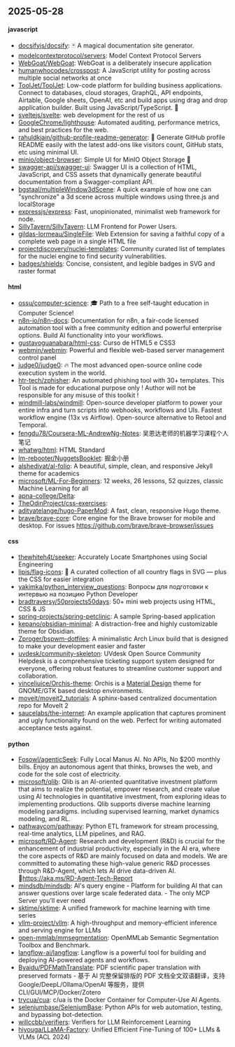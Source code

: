 ## 2025-05-28

#### javascript
* [docsifyjs/docsify](https://github.com/docsifyjs/docsify): 🃏 A magical documentation site generator.
* [modelcontextprotocol/servers](https://github.com/modelcontextprotocol/servers): Model Context Protocol Servers
* [WebGoat/WebGoat](https://github.com/WebGoat/WebGoat): WebGoat is a deliberately insecure application
* [humanwhocodes/crosspost](https://github.com/humanwhocodes/crosspost): A JavaScript utility for posting across multiple social networks at once
* [ToolJet/ToolJet](https://github.com/ToolJet/ToolJet): Low-code platform for building business applications. Connect to databases, cloud storages, GraphQL, API endpoints, Airtable, Google sheets, OpenAI, etc and build apps using drag and drop application builder. Built using JavaScript/TypeScript. 🚀
* [sveltejs/svelte](https://github.com/sveltejs/svelte): web development for the rest of us
* [GoogleChrome/lighthouse](https://github.com/GoogleChrome/lighthouse): Automated auditing, performance metrics, and best practices for the web.
* [rahuldkjain/github-profile-readme-generator](https://github.com/rahuldkjain/github-profile-readme-generator): 🚀 Generate GitHub profile README easily with the latest add-ons like visitors count, GitHub stats, etc using minimal UI.
* [minio/object-browser](https://github.com/minio/object-browser): Simple UI for MinIO Object Storage 🧮
* [swagger-api/swagger-ui](https://github.com/swagger-api/swagger-ui): Swagger UI is a collection of HTML, JavaScript, and CSS assets that dynamically generate beautiful documentation from a Swagger-compliant API.
* [bgstaal/multipleWindow3dScene](https://github.com/bgstaal/multipleWindow3dScene): A quick example of how one can "synchronize" a 3d scene across multiple windows using three.js and localStorage
* [expressjs/express](https://github.com/expressjs/express): Fast, unopinionated, minimalist web framework for node.
* [SillyTavern/SillyTavern](https://github.com/SillyTavern/SillyTavern): LLM Frontend for Power Users.
* [gildas-lormeau/SingleFile](https://github.com/gildas-lormeau/SingleFile): Web Extension for saving a faithful copy of a complete web page in a single HTML file
* [projectdiscovery/nuclei-templates](https://github.com/projectdiscovery/nuclei-templates): Community curated list of templates for the nuclei engine to find security vulnerabilities.
* [badges/shields](https://github.com/badges/shields): Concise, consistent, and legible badges in SVG and raster format

#### html
* [ossu/computer-science](https://github.com/ossu/computer-science): 🎓 Path to a free self-taught education in Computer Science!
* [n8n-io/n8n-docs](https://github.com/n8n-io/n8n-docs): Documentation for n8n, a fair-code licensed automation tool with a free community edition and powerful enterprise options. Build AI functionality into your workflows.
* [gustavoguanabara/html-css](https://github.com/gustavoguanabara/html-css): Curso de HTML5 e CSS3
* [webmin/webmin](https://github.com/webmin/webmin): Powerful and flexible web-based server management control panel
* [judge0/judge0](https://github.com/judge0/judge0): 🔥 The most advanced open-source online code execution system in the world.
* [htr-tech/zphisher](https://github.com/htr-tech/zphisher): An automated phishing tool with 30+ templates. This Tool is made for educational purpose only ! Author will not be responsible for any misuse of this toolkit !
* [windmill-labs/windmill](https://github.com/windmill-labs/windmill): Open-source developer platform to power your entire infra and turn scripts into webhooks, workflows and UIs. Fastest workflow engine (13x vs Airflow). Open-source alternative to Retool and Temporal.
* [fengdu78/Coursera-ML-AndrewNg-Notes](https://github.com/fengdu78/Coursera-ML-AndrewNg-Notes): 吴恩达老师的机器学习课程个人笔记
* [whatwg/html](https://github.com/whatwg/html): HTML Standard
* [lm-rebooter/NuggetsBooklet](https://github.com/lm-rebooter/NuggetsBooklet): 掘金小册
* [alshedivat/al-folio](https://github.com/alshedivat/al-folio): A beautiful, simple, clean, and responsive Jekyll theme for academics
* [microsoft/ML-For-Beginners](https://github.com/microsoft/ML-For-Beginners): 12 weeks, 26 lessons, 52 quizzes, classic Machine Learning for all
* [apna-college/Delta](https://github.com/apna-college/Delta): 
* [TheOdinProject/css-exercises](https://github.com/TheOdinProject/css-exercises): 
* [adityatelange/hugo-PaperMod](https://github.com/adityatelange/hugo-PaperMod): A fast, clean, responsive Hugo theme.
* [brave/brave-core](https://github.com/brave/brave-core): Core engine for the Brave browser for mobile and desktop. For issues https://github.com/brave/brave-browser/issues

#### css
* [thewhiteh4t/seeker](https://github.com/thewhiteh4t/seeker): Accurately Locate Smartphones using Social Engineering
* [lipis/flag-icons](https://github.com/lipis/flag-icons): 🎏 A curated collection of all country flags in SVG — plus the CSS for easier integration
* [yakimka/python_interview_questions](https://github.com/yakimka/python_interview_questions): Вопросы для подготовки к интервью на позицию Python Developer
* [bradtraversy/50projects50days](https://github.com/bradtraversy/50projects50days): 50+ mini web projects using HTML, CSS & JS
* [spring-projects/spring-petclinic](https://github.com/spring-projects/spring-petclinic): A sample Spring-based application
* [kepano/obsidian-minimal](https://github.com/kepano/obsidian-minimal): A distraction-free and highly customizable theme for Obsidian.
* [Zproger/bspwm-dotfiles](https://github.com/Zproger/bspwm-dotfiles): A minimalistic Arch Linux build that is designed to make your development easier and faster
* [uvdesk/community-skeleton](https://github.com/uvdesk/community-skeleton): UVdesk Open Source Community Helpdesk is a comprehensive ticketing support system designed for everyone, offering robust features to streamline customer support and collaboration.
* [vinceliuice/Orchis-theme](https://github.com/vinceliuice/Orchis-theme): Orchis is a [Material Design](https://material.io) theme for GNOME/GTK based desktop environments.
* [moveit/moveit2_tutorials](https://github.com/moveit/moveit2_tutorials): A sphinx-based centralized documentation repo for MoveIt 2
* [saucelabs/the-internet](https://github.com/saucelabs/the-internet): An example application that captures prominent and ugly functionality found on the web. Perfect for writing automated acceptance tests against.

#### python
* [Fosowl/agenticSeek](https://github.com/Fosowl/agenticSeek): Fully Local Manus AI. No APIs, No $200 monthly bills. Enjoy an autonomous agent that thinks, browses the web, and code for the sole cost of electricity.
* [microsoft/qlib](https://github.com/microsoft/qlib): Qlib is an AI-oriented quantitative investment platform that aims to realize the potential, empower research, and create value using AI technologies in quantitative investment, from exploring ideas to implementing productions. Qlib supports diverse machine learning modeling paradigms. including supervised learning, market dynamics modeling, and RL.
* [pathwaycom/pathway](https://github.com/pathwaycom/pathway): Python ETL framework for stream processing, real-time analytics, LLM pipelines, and RAG.
* [microsoft/RD-Agent](https://github.com/microsoft/RD-Agent): Research and development (R&D) is crucial for the enhancement of industrial productivity, especially in the AI era, where the core aspects of R&D are mainly focused on data and models. We are committed to automating these high-value generic R&D processes through R&D-Agent, which lets AI drive data-driven AI. 🔗https://aka.ms/RD-Agent-Tech-Report
* [mindsdb/mindsdb](https://github.com/mindsdb/mindsdb): AI's query engine - Platform for building AI that can answer questions over large scale federated data. - The only MCP Server you'll ever need
* [sktime/sktime](https://github.com/sktime/sktime): A unified framework for machine learning with time series
* [vllm-project/vllm](https://github.com/vllm-project/vllm): A high-throughput and memory-efficient inference and serving engine for LLMs
* [open-mmlab/mmsegmentation](https://github.com/open-mmlab/mmsegmentation): OpenMMLab Semantic Segmentation Toolbox and Benchmark.
* [langflow-ai/langflow](https://github.com/langflow-ai/langflow): Langflow is a powerful tool for building and deploying AI-powered agents and workflows.
* [Byaidu/PDFMathTranslate](https://github.com/Byaidu/PDFMathTranslate): PDF scientific paper translation with preserved formats - 基于 AI 完整保留排版的 PDF 文档全文双语翻译，支持 Google/DeepL/Ollama/OpenAI 等服务，提供 CLI/GUI/MCP/Docker/Zotero
* [trycua/cua](https://github.com/trycua/cua): c/ua is the Docker Container for Computer-Use AI Agents.
* [seleniumbase/SeleniumBase](https://github.com/seleniumbase/SeleniumBase): Python APIs for web automation, testing, and bypassing bot-detection.
* [willccbb/verifiers](https://github.com/willccbb/verifiers): Verifiers for LLM Reinforcement Learning
* [hiyouga/LLaMA-Factory](https://github.com/hiyouga/LLaMA-Factory): Unified Efficient Fine-Tuning of 100+ LLMs & VLMs (ACL 2024)
